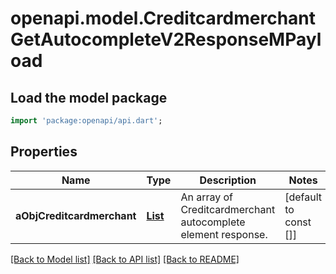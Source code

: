 # openapi.model.CreditcardmerchantGetAutocompleteV2ResponseMPayload

## Load the model package
```dart
import 'package:openapi/api.dart';
```

## Properties
Name | Type | Description | Notes
------------ | ------------- | ------------- | -------------
**aObjCreditcardmerchant** | [**List<CreditcardmerchantAutocompleteElementResponse>**](CreditcardmerchantAutocompleteElementResponse.md) | An array of Creditcardmerchant autocomplete element response. | [default to const []]

[[Back to Model list]](../README.md#documentation-for-models) [[Back to API list]](../README.md#documentation-for-api-endpoints) [[Back to README]](../README.md)


